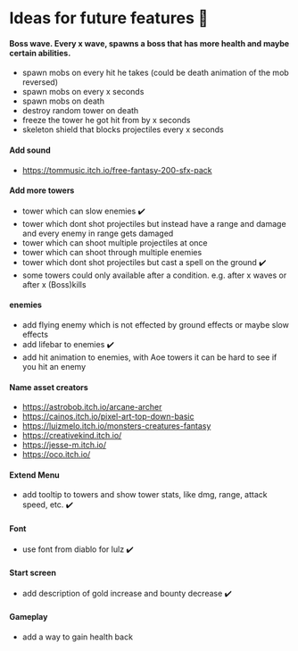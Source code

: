 # Ideas for future features :100:

#### Boss wave. Every x wave, spawns a boss that has more health and maybe certain abilities.

- spawn mobs on every hit he takes (could be death animation of the mob reversed)
- spawn mobs on every x seconds
- spawn mobs on death
- destroy random tower on death
- freeze the tower he got hit from by x seconds
- skeleton shield that blocks projectiles every x seconds

#### Add sound

- https://tommusic.itch.io/free-fantasy-200-sfx-pack

#### Add more towers

- tower which can slow enemies :heavy_check_mark:
- tower which dont shot projectiles but instead have a range and damage and every enemy in range gets damaged
- tower which can shoot multiple projectiles at once
- tower which can shoot through multiple enemies
- tower which dont shot projectiles but cast a spell on the ground :heavy_check_mark:
- some towers could only available after a condition. e.g. after x waves or after x (Boss)kills

#### enemies

- add flying enemy which is not effected by ground effects or maybe slow effects
- add lifebar to enemies :heavy_check_mark:
- add hit animation to enemies, with Aoe towers it can be hard to see if you hit an enemy

#### Name asset creators

- https://astrobob.itch.io/arcane-archer
- https://cainos.itch.io/pixel-art-top-down-basic
- https://luizmelo.itch.io/monsters-creatures-fantasy
- https://creativekind.itch.io/
- https://jesse-m.itch.io/
- https://oco.itch.io/

#### Extend Menu

- add tooltip to towers and show tower stats, like dmg, range, attack speed, etc. :heavy_check_mark:

#### Font

- use font from diablo for lulz :heavy_check_mark:

#### Start screen

- add description of gold increase and bounty decrease :heavy_check_mark:

#### Gameplay

- add a way to gain health back
